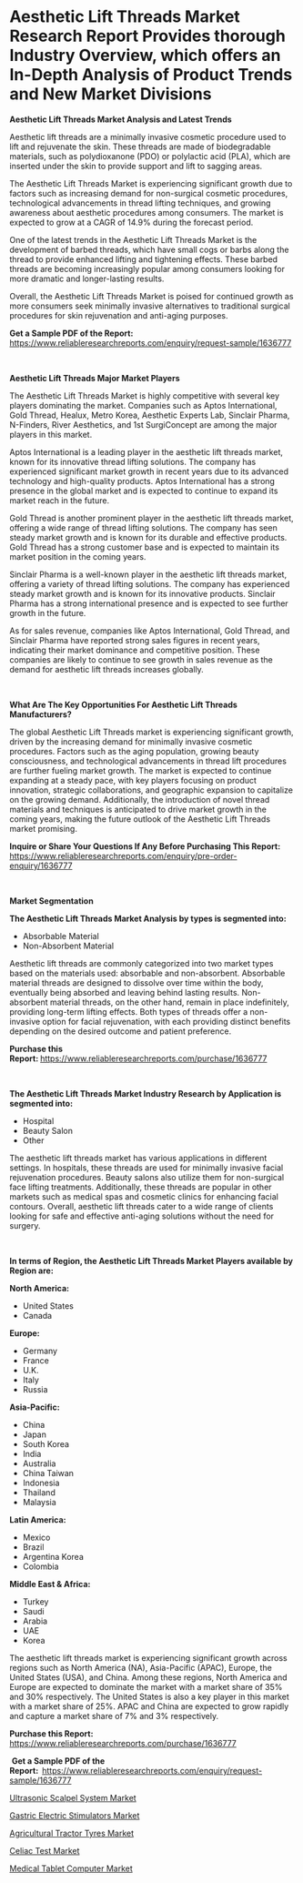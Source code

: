 <p><h1>Aesthetic Lift Threads Market Research Report Provides thorough Industry Overview, which offers an In-Depth Analysis of Product Trends and New Market Divisions</h1></p><p><strong>Aesthetic Lift Threads Market Analysis and Latest Trends</strong></p>
<p><p>Aesthetic lift threads are a minimally invasive cosmetic procedure used to lift and rejuvenate the skin. These threads are made of biodegradable materials, such as polydioxanone (PDO) or polylactic acid (PLA), which are inserted under the skin to provide support and lift to sagging areas.</p><p>The Aesthetic Lift Threads Market is experiencing significant growth due to factors such as increasing demand for non-surgical cosmetic procedures, technological advancements in thread lifting techniques, and growing awareness about aesthetic procedures among consumers. The market is expected to grow at a CAGR of 14.9% during the forecast period.</p><p>One of the latest trends in the Aesthetic Lift Threads Market is the development of barbed threads, which have small cogs or barbs along the thread to provide enhanced lifting and tightening effects. These barbed threads are becoming increasingly popular among consumers looking for more dramatic and longer-lasting results.</p><p>Overall, the Aesthetic Lift Threads Market is poised for continued growth as more consumers seek minimally invasive alternatives to traditional surgical procedures for skin rejuvenation and anti-aging purposes.</p></p>
<p><strong>Get a Sample PDF of the Report:&nbsp;</strong> <a href="https://www.reliableresearchreports.com/enquiry/request-sample/1636777">https://www.reliableresearchreports.com/enquiry/request-sample/1636777</a></p>
<p>&nbsp;</p>
<p><strong>Aesthetic Lift Threads Major Market Players</strong></p>
<p><p>The Aesthetic Lift Threads Market is highly competitive with several key players dominating the market. Companies such as Aptos International, Gold Thread, Healux, Metro Korea, Aesthetic Experts Lab, Sinclair Pharma, N-Finders, River Aesthetics, and 1st SurgiConcept are among the major players in this market.</p><p>Aptos International is a leading player in the aesthetic lift threads market, known for its innovative thread lifting solutions. The company has experienced significant market growth in recent years due to its advanced technology and high-quality products. Aptos International has a strong presence in the global market and is expected to continue to expand its market reach in the future.</p><p>Gold Thread is another prominent player in the aesthetic lift threads market, offering a wide range of thread lifting solutions. The company has seen steady market growth and is known for its durable and effective products. Gold Thread has a strong customer base and is expected to maintain its market position in the coming years.</p><p>Sinclair Pharma is a well-known player in the aesthetic lift threads market, offering a variety of thread lifting solutions. The company has experienced steady market growth and is known for its innovative products. Sinclair Pharma has a strong international presence and is expected to see further growth in the future.</p><p>As for sales revenue, companies like Aptos International, Gold Thread, and Sinclair Pharma have reported strong sales figures in recent years, indicating their market dominance and competitive position. These companies are likely to continue to see growth in sales revenue as the demand for aesthetic lift threads increases globally.</p></p>
<p>&nbsp;</p>
<p><strong>What Are The Key Opportunities For Aesthetic Lift Threads Manufacturers?</strong></p>
<p><p>The global Aesthetic Lift Threads market is experiencing significant growth, driven by the increasing demand for minimally invasive cosmetic procedures. Factors such as the aging population, growing beauty consciousness, and technological advancements in thread lift procedures are further fueling market growth. The market is expected to continue expanding at a steady pace, with key players focusing on product innovation, strategic collaborations, and geographic expansion to capitalize on the growing demand. Additionally, the introduction of novel thread materials and techniques is anticipated to drive market growth in the coming years, making the future outlook of the Aesthetic Lift Threads market promising.</p></p>
<p><strong>Inquire or Share Your Questions If Any Before Purchasing This Report:</strong> <a href="https://www.reliableresearchreports.com/enquiry/pre-order-enquiry/1636777">https://www.reliableresearchreports.com/enquiry/pre-order-enquiry/1636777</a></p>
<p>&nbsp;</p>
<p><strong>Market Segmentation</strong></p>
<p><strong>The Aesthetic Lift Threads Market Analysis by types is segmented into:</strong></p>
<p><ul><li>Absorbable Material</li><li>Non-Absorbent Material</li></ul></p>
<p><p>Aesthetic lift threads are commonly categorized into two market types based on the materials used: absorbable and non-absorbent. Absorbable material threads are designed to dissolve over time within the body, eventually being absorbed and leaving behind lasting results. Non-absorbent material threads, on the other hand, remain in place indefinitely, providing long-term lifting effects. Both types of threads offer a non-invasive option for facial rejuvenation, with each providing distinct benefits depending on the desired outcome and patient preference.</p></p>
<p><strong>Purchase this Report:&nbsp;</strong><a href="https://www.reliableresearchreports.com/purchase/1636777">https://www.reliableresearchreports.com/purchase/1636777</a></p>
<p>&nbsp;</p>
<p><strong>The Aesthetic Lift Threads Market Industry Research by Application is segmented into:</strong></p>
<p><ul><li>Hospital</li><li>Beauty Salon</li><li>Other</li></ul></p>
<p><p>The aesthetic lift threads market has various applications in different settings. In hospitals, these threads are used for minimally invasive facial rejuvenation procedures. Beauty salons also utilize them for non-surgical face lifting treatments. Additionally, these threads are popular in other markets such as medical spas and cosmetic clinics for enhancing facial contours. Overall, aesthetic lift threads cater to a wide range of clients looking for safe and effective anti-aging solutions without the need for surgery.</p></p>
<p>&nbsp;</p>
<p><strong>In terms of Region, the Aesthetic Lift Threads Market Players available by Region are:</strong></p>
<p>
    <p> <strong> North America: </strong>
        <ul>
            <li>United States</li>
            <li>Canada</li>
        </ul>
        </p> 
    <p> <strong> Europe: </strong>
        <ul>
            <li>Germany</li>
            <li>France</li>
            <li>U.K.</li>
            <li>Italy</li>
            <li>Russia</li>
        </ul>
        </p> 
    <p> <strong> Asia-Pacific: </strong>
        <ul>
            <li>China</li>
            <li>Japan</li>
            <li>South Korea</li>
            <li>India</li>
            <li>Australia</li>
            <li>China Taiwan</li>
            <li>Indonesia</li>
            <li>Thailand</li>
            <li>Malaysia</li>
        </ul>
        </p> 
    <p> <strong> Latin America: </strong>
        <ul>
            <li>Mexico</li>
            <li>Brazil</li>
            <li>Argentina Korea</li>
            <li>Colombia</li>
        </ul>
        </p> 
    <p> <strong> Middle East & Africa: </strong>
        <ul>
            <li>Turkey</li>
            <li>Saudi</li>
            <li>Arabia</li>
            <li>UAE</li>
            <li>Korea</li>
        </ul>
    </p>
    </p>
<p><p>The aesthetic lift threads market is experiencing significant growth across regions such as North America (NA), Asia-Pacific (APAC), Europe, the United States (USA), and China. Among these regions, North America and Europe are expected to dominate the market with a market share of 35% and 30% respectively. The United States is also a key player in this market with a market share of 25%. APAC and China are expected to grow rapidly and capture a market share of 7% and 3% respectively.</p></p>
<p><strong>Purchase this Report: </strong><a href="https://www.reliableresearchreports.com/purchase/1636777">https://www.reliableresearchreports.com/purchase/1636777</a></p>
<p>&nbsp;<strong>Get a Sample PDF of the Report:&nbsp;&nbsp;</strong><a href="https://www.reliableresearchreports.com/enquiry/request-sample/1636777">https://www.reliableresearchreports.com/enquiry/request-sample/1636777</a></p>
<p><strong></strong></p>
<p><p><a href="https://medium.com/p/8fcfe5286957/edit">Ultrasonic Scalpel System Market</a></p><p><a href="https://github.com/beatblasta/Market-Research-Report-List-1/blob/main/gastric-electric-stimulators-market.md">Gastric Electric Stimulators Market</a></p><p><a href="https://github.com/shotows/Market-Research-Report-List-1/blob/main/agricultural-tractor-tyres-market.md">Agricultural Tractor Tyres Market</a></p><p><a href="https://medium.com/p/78c9ed31d352/edit">Celiac Test Market</a></p><p><a href="https://medium.com/p/46e4ae571930/edit">Medical Tablet Computer Market</a></p></p>